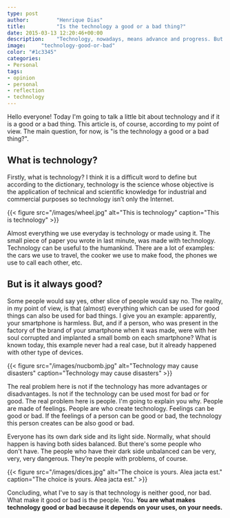 ```yaml
---
type: post
author:         "Henrique Dias"
title:          "Is the technology a good or a bad thing?"
date: 2015-03-13 12:20:46+00:00
description:    "Technology, nowadays, means advance and progress. But is the technology a good or bad thing? Or both? Or neither? Here is my opinion."
image:     "technology-good-or-bad"
color: "#1c3345"
categories:
- Personal
tags:
- opinion
- personal
- reflection
- technology
---
```


Hello everyone! Today I'm going to talk a little bit about technology and if it is a good or a bad thing. This article is, of course, according to my point of view. The main question, for now, is "is the technology a good or a bad thing?".

## What is technology?

Firstly, what is technology? I think it is a difficult word to define but according to the dictionary, technology is the science whose objective is the application of technical and scientific knowledge for industrial and commercial purposes so technology isn’t only the Internet.

{{< figure src="/images/wheel.jpg" alt="This is technology" caption="This is technology" >}}

Almost everything we use everyday is technology or made using it. The small piece of paper you wrote in last minute, was made with technology. Technology can be useful to the humankind. There are a lot of examples: the cars we use to travel, the cooker we use to make food, the phones we use to call each other, etc.


## But is it always good?


Some people would say yes, other slice of people would say no. The reality, in my point of view, is that (almost) everything which can be used for good things can also be used for bad things. I give you an example: apparently, your smartphone is harmless. But, and if a person, who was present in the factory of the brand of your smartphone when it was made, were with her soul corrupted and implanted a small bomb on each smartphone? What is known today, this example never had a real case, but it already happened with other type of devices.

{{< figure src="/images/nucbomb.jpg" alt="Technology may cause disasters" caption="Technology may cause disasters" >}}

The real problem here is not if the technology has more advantages or disadvantages. Is not if the technology can be used most for bad or for good. The real problem here is people. I'm going to explain you why. People are made of feelings. People are who create technology. Feelings can be good or bad. If the feelings of a person can be good or bad, the technology this person creates can be also good or bad.

Everyone has its own dark side and its light side. Normally, what should happen is having both sides balanced. But there's some people who don't have. The people who have their dark side unbalanced can be very, very, very dangerous. They’re people with problems, of course.

{{< figure src="/images/dices.jpg" alt="The choice is yours. Alea jacta est." caption="The choice is yours. Alea jacta est." >}}

Concluding, what I've to say is that technology is neither good, nor bad. What make it good or bad is the people. You. **You are what makes technology good or bad because it depends on your uses, on your needs.**
